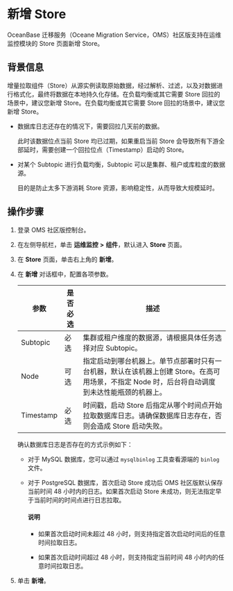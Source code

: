 # 新增 Store

OceanBase 迁移服务（Oceane Migration Service，OMS）社区版支持在运维监控模块的 Store 页面新增 Store。

## 背景信息

增量拉取组件（Store）从源实例读取原始数据，经过解析、过滤，以及对数据进行格式化，最终将数据在本地持久化存储。在负载均衡或其它需要 Store 回拉的场景中，建议您新增 Store。在负载均衡或其它需要 Store 回拉的场景中，建议您新增 Store。

* 数据库日志还存在的情况下，需要回拉几天前的数据。

  此时该数据位点当前 Store 均已过期，如果重启当前 Store 会导致所有下游全部延时，需要创建一个回拉位点（Timestamp）启动的 Store。
  
* 对某个 Subtopic 进行负载均衡，Subtopic 可以是集群、租户或库粒度的数据源。

  目的是防止太多下游消耗 Store 资源，影响稳定性，从而导致大规模延时。

## 操作步骤

1. 登录 OMS 社区版控制台。

2. 在左侧导航栏，单击 **运维监控** **\>** **组件**，默认进入 **Store** 页面。

3. 在 **Store** 页面，单击右上角的 **新增**。

4. 在 **新增** 对话框中，配置各项参数。

   |    参数     | 是否必选 |                                               描述                                               |
   |-----------|------|------------------------------------------------------------------------------------------------|
   | Subtopic  | 必选   | 集群或租户维度的数据源，请根据具体任务选择对应 Subtopic。                                                              |
   | Node      | 可选   | 指定启动到哪台机器上。单节点部署时只有一台机器，默认在该机器上创建 Store。在高可用场景，不指定 Node 时，后台将自动调度到未达性能瓶颈的机器上。 |
   | Timestamp | 必选   | 时间戳，启动 Store 后指定从哪个时间点开始拉取数据库日志。请确保数据库日志存在，否则会造成 Store 启动失败。                        |

   确认数据库日志是否存在的方式示例如下：

   * 对于 MySQL 数据库，您可以通过 `mysqlbinlog` 工具查看源端的 `binlog` 文件。

   * 对于 PostgreSQL 数据库，首次启动 Store 成功后 OMS 社区版默认保存当前时间 48 小时内的日志。如果首次启动 Store 未成功，则无法指定早于当前时间的时间点进行日志拉取。

      <main id="notice" type='explain'>
      <h4>说明</h4>
      <ul>
      <li>
      <p>如果首次启动时间未超过 48 小时，则支持指定首次启动时间后的任意时间拉取日志。</p>
      </li>
      <li>
      <p>如果首次启动时间超过 48 小时，则支持指定当前时间 48 小时内的任意时间拉取日志。</p>
      </li>
      </ul>
      </main>

5. 单击 **新增**。
